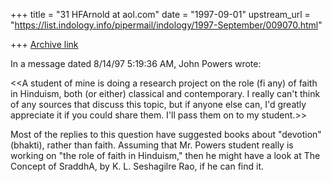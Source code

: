 +++
title = "31 HFArnold at aol.com"
date = "1997-09-01"
upstream_url = "https://list.indology.info/pipermail/indology/1997-September/009070.html"

+++
[Archive link](https://list.indology.info/pipermail/indology/1997-September/009070.html)


In a message dated 8/14/97 5:19:36 AM, John Powers wrote:

<<A student of mine is doing a research project on the role (fi any) of faith
in Hinduism, both (or either) classical and contemporary. I really can't
think of any sources that discuss this topic, but if anyone else can, I'd
greatly appreciate it if you could share them. I'll pass them on to my
student.>>

Most of the replies to this question have suggested books about "devotion"
(bhakti), rather than faith. Assuming that Mr. Powers student really is
working on  "the role of faith in Hinduism," then he might have a look at The
Concept of SraddhA, by K. L. Seshagilre Rao, if he can find it.





